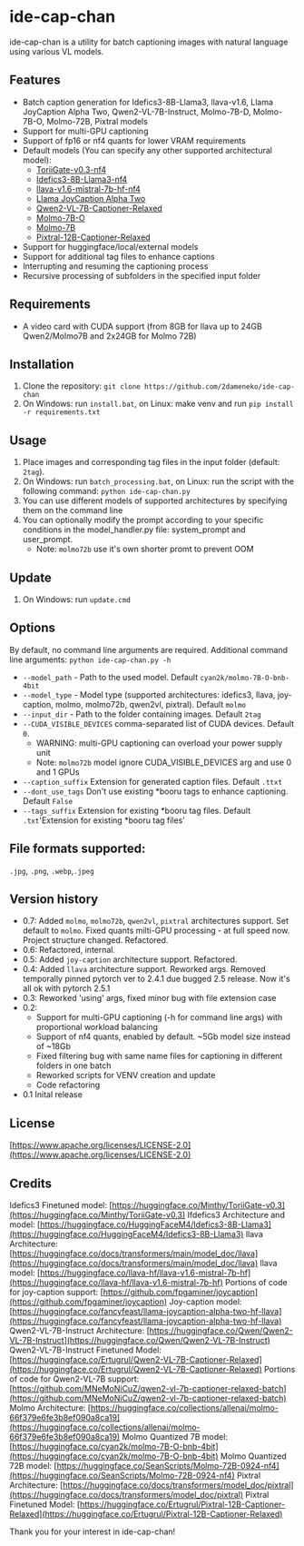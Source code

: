 # ide-cap-chan
ide-cap-chan is a utility for batch captioning images with natural language using various VL models.

## Features
* Batch caption generation for Idefics3-8B-Llama3, llava-v1.6, Llama JoyCaption Alpha Two, Qwen2-VL-7B-Instruct, Molmo-7B-D, Molmo-7B-O, Molmo-72B, Pixtral models
* Support for multi-GPU captioning
* Support of fp16 or nf4 quants for lower VRAM requirements
* Default models (You can specify any other supported architectural model):
  - [ToriiGate-v0.3-nf4](https://huggingface.co/2dameneko/ToriiGate-v0.3-nf4)
  - [Idefics3-8B-Llama3-nf4](https://huggingface.co/2dameneko/Idefics3-8B-Llama3-nf4)
  - [llava-v1.6-mistral-7b-hf-nf4](https://huggingface.co/2dameneko/llava-v1.6-mistral-7b-hf-nf4)
  - [Llama JoyCaption Alpha Two](https://huggingface.co/fancyfeast/llama-joycaption-alpha-two-hf-llava)  
  - [Qwen2-VL-7B-Captioner-Relaxed](https://huggingface.co/Ertugrul/Qwen2-VL-7B-Captioner-Relaxed)
  - [Molmo-7B-O](https://huggingface.co/cyan2k/molmo-7B-O-bnb-4bit)
  - [Molmo-7B](https://huggingface.co/SeanScripts/Molmo-72B-0924-nf4)
  - [Pixtral-12B-Captioner-Relaxed](https://huggingface.co/Ertugrul/Pixtral-12B-Captioner-Relaxed)
* Support for huggingface/local/external models
* Support for additional tag files to enhance captions
* Interrupting and resuming the captioning process
* Recursive processing of subfolders in the specified input folder

## Requirements
* A video card with CUDA support (from 8GB for llava up to 24GB Qwen2/Molmo7B and 2x24GB for Molmo 72B)

## Installation
1. Clone the repository: `git clone https://github.com/2dameneko/ide-cap-chan`
2. On Windows: run `install.bat`, on Linux: make venv and run `pip install -r requirements.txt`

## Usage
1. Place images and corresponding tag files in the input folder (default: `2tag`).
2. On Windows: run `batch_processing.bat`, on Linux: run the script with the following command: `python ide-cap-chan.py`
3. You can use different models of supported architectures by specifying them on the command line
4. You can optionally modify the prompt according to your specific conditions in the model_handler.py file: system_prompt and user_prompt.
    * Note: `molmo72b` use it's own shorter promt to prevent OOM

## Update
1. On Windows: run `update.cmd`

## Options
By default, no command line arguments are required.
Additional command line arguments: `python ide-cap-chan.py -h`
* `--model_path` - Path to the used model. Default `cyan2k/molmo-7B-O-bnb-4bit`
* `--model_type` - Model type (supported architectures: idefics3, llava, joy-caption, molmo, molmo72b, qwen2vl, pixtral). Default `molmo`
* `--input_dir` - Path to the folder containing images. Default `2tag`
* `--CUDA_VISIBLE_DEVICES` comma-separated list of CUDA devices. Default `0`. 
    * WARNING: multi-GPU captioning can overload your power supply unit
    * Note: `molmo72b` model ignore CUDA_VISIBLE_DEVICES arg and use 0 and 1 GPUs
* `--caption_suffix` Extension for generated caption files. Default `.ttxt`
* `--dont_use_tags` Don't use existing *booru tags to enhance captioning. Default `False`
* `--tags_suffix` Extension for existing *booru tag files. Default `.txt`'Extension for existing *booru tag files'

## File formats supported:
`.jpg`, `.png`, `.webp`,`.jpeg`

## Version history
* 0.7: Added `molmo`, `molmo72b`, `qwen2vl`, `pixtral` architectures support. Set default to `molmo`. Fixed quants milti-GPU processing - at full speed now. Project structure changed. Refactored.
* 0.6: Refactored, internal.
* 0.5: Added `joy-caption` architecture support. Refactored.
* 0.4: Added `llava` architecture support. Reworked args. Removed temporally pinned pytorch ver to 2.4.1 due bugged 2.5 release. Now it's all ok with pytorch 2.5.1
* 0.3: Reworked 'using' args, fixed minor bug with file extension case
* 0.2:
  * Support for multi-GPU captioning (-h for command line args) with proportional workload balancing
  * Support of nf4 quants, enabled by default. ~5Gb model size instead of ~18Gb
  * Fixed filtering bug with same name files for captioning in different folders in one batch
  * Reworked scripts for VENV creation and update
  * Code refactoring
* 0.1 Inital release

## License
[https://www.apache.org/licenses/LICENSE-2.0](https://www.apache.org/licenses/LICENSE-2.0)

## Credits
Idefics3 Finetuned model: [https://huggingface.co/Minthy/ToriiGate-v0.3](https://huggingface.co/Minthy/ToriiGate-v0.3)
Ifdefics3 Architecture and model: [https://huggingface.co/HuggingFaceM4/Idefics3-8B-Llama3](https://huggingface.co/HuggingFaceM4/Idefics3-8B-Llama3)
llava Architecture: [https://huggingface.co/docs/transformers/main/model_doc/llava](https://huggingface.co/docs/transformers/main/model_doc/llava)
llava model: [https://huggingface.co/llava-hf/llava-v1.6-mistral-7b-hf](https://huggingface.co/llava-hf/llava-v1.6-mistral-7b-hf)
Portions of code for joy-caption support: [https://github.com/fpgaminer/joycaption](https://github.com/fpgaminer/joycaption)
Joy-caption model: [https://huggingface.co/fancyfeast/llama-joycaption-alpha-two-hf-llava](https://huggingface.co/fancyfeast/llama-joycaption-alpha-two-hf-llava)
Qwen2-VL-7B-Instruct Architecture: [https://huggingface.co/Qwen/Qwen2-VL-7B-Instruct](https://huggingface.co/Qwen/Qwen2-VL-7B-Instruct)
Qwen2-VL-7B-Instruct Finetuned Model: [https://huggingface.co/Ertugrul/Qwen2-VL-7B-Captioner-Relaxed](https://huggingface.co/Ertugrul/Qwen2-VL-7B-Captioner-Relaxed)
Portions of code for Qwen2-VL-7B support: [https://github.com/MNeMoNiCuZ/qwen2-vl-7b-captioner-relaxed-batch](https://github.com/MNeMoNiCuZ/qwen2-vl-7b-captioner-relaxed-batch)
Molmo Architecture: [https://huggingface.co/collections/allenai/molmo-66f379e6fe3b8ef090a8ca19](https://huggingface.co/collections/allenai/molmo-66f379e6fe3b8ef090a8ca19)
Molmo Quantized 7B model: [https://huggingface.co/cyan2k/molmo-7B-O-bnb-4bit](https://huggingface.co/cyan2k/molmo-7B-O-bnb-4bit)
Molmo Quantized 72B model: [https://huggingface.co/SeanScripts/Molmo-72B-0924-nf4](https://huggingface.co/SeanScripts/Molmo-72B-0924-nf4)
Pixtral Architecture: [https://huggingface.co/docs/transformers/model_doc/pixtral](https://huggingface.co/docs/transformers/model_doc/pixtral)
Pixtral Finetuned Model: [https://huggingface.co/Ertugrul/Pixtral-12B-Captioner-Relaxed](https://huggingface.co/Ertugrul/Pixtral-12B-Captioner-Relaxed)

Thank you for your interest in ide-cap-chan!
